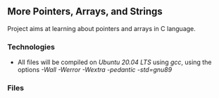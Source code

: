 ## More Pointers, Arrays, and Strings

Project aims at learning about pointers and arrays in C language.

### Technologies
* All files will be compiled on *Ubuntu 20.04 LTS* using *gcc*, using the options *-Wall* *-Werror* *-Wextra* *-pedantic* *-std=gnu89*

### Files

